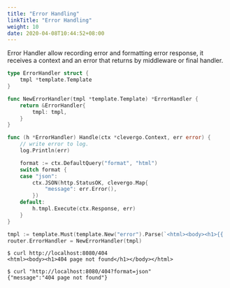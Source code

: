 ```yaml
---
title: "Error Handling"
linkTitle: "Error Handling"
weight: 10
date: 2020-04-08T10:44:52+08:00
---
```


Error Handler allow recording error and formatting error response, it receives a context and an error that returns by middleware or final handler.

```go
type ErrorHandler struct {
	tmpl *template.Template
}

func NewErrorHandler(tmpl *template.Template) *ErrorHandler {
	return &ErrorHandler{
		tmpl: tmpl,
	}
}

func (h *ErrorHandler) Handle(ctx *clevergo.Context, err error) {
	// write error to log.
	log.Println(err)

	format := ctx.DefaultQuery("format", "html")
	switch format {
	case "json":
		ctx.JSON(http.StatusOK, clevergo.Map{
			"message": err.Error(),
		})
	default:
		h.tmpl.Execute(ctx.Response, err)
	}
}

tmpl := template.Must(template.New("error").Parse(`<html><body><h1>{{ .Error }}</h1></body></html>`))
router.ErrorHandler = NewErrorHandler(tmpl)
```

```shell
$ curl http://localhost:8080/404             
<html><body><h1>404 page not found</h1></body></html>                                                

$ curl "http://localhost:8080/404?format=json"
{"message":"404 page not found"}                 
```
